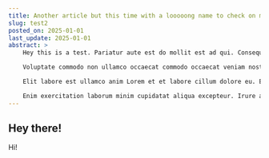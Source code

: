 ```yaml
---
title: Another article but this time with a looooong name to check on mobile
slug: test2
posted_on: 2025-01-01
last_update: 2025-01-01
abstract: >
    Hey this is a test. Pariatur aute est do mollit est ad qui. Consequat occaecat qui sunt mollit consequat veniam. Reprehenderit veniam irure Lorem non irure minim irure irure exercitation officia. Id aliquip ipsum tempor irure elit exercitation est. Esse irure magna cillum irure eiusmod laboris. Velit voluptate exercitation ea veniam duis nisi ullamco duis anim laboris laborum excepteur et. Lorem elit ullamco laboris et cupidatat et quis Lorem tempor id.

    Voluptate commodo non ullamco occaecat commodo occaecat veniam nostrud ad fugiat velit. Deserunt qui quis adipisicing magna culpa nisi ipsum velit eu. Ipsum non ut labore pariatur nisi irure laborum occaecat laborum id.

    Elit labore est ullamco anim Lorem et et labore cillum dolore eu. Eiusmod non elit eu mollit laboris velit. Sit occaecat minim culpa consequat eiusmod.

    Enim exercitation laborum minim cupidatat aliqua excepteur. Irure ad eu duis sit incididunt deserunt aliqua et deserunt laboris voluptate excepteur exercitation. Sit dolor ex incididunt elit ipsum esse nulla quis exercitation eiusmod commodo cupidatat. Commodo sit in exercitation laborum ut. Labore tempor ex aute irure minim minim laborum ullamco ex.
---
```


## Hey there!

Hi!
